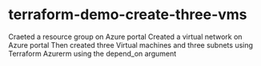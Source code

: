 # terraform-demo-create-three-vms
Craeted a resource group on Azure portal
Created a virtual network on Azure portal
Then created three Virtual machines and three subnets using Terraform Azurerm using the depend_on argument
